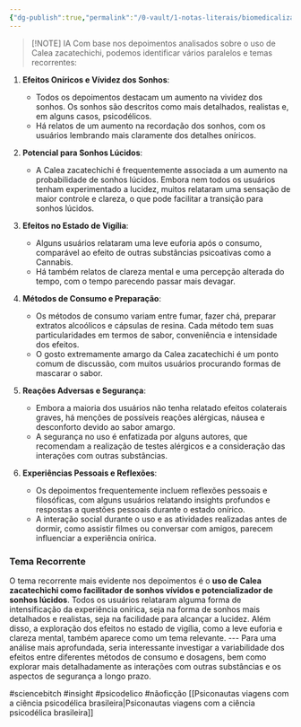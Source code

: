 ```yaml
---
{"dg-publish":true,"permalink":"/0-vault/1-notas-literais/biomedicalizacao/resumo-dos-depoimentos-gerais-de-calea-zara/","tags":["sciencebitch","insight","psicodelico","nãoficção"],"dgHomeLink":true,"dgShowLocalGraph":true,"dgShowFileTree":true,"dgEnableSearch":true,"noteIcon":""}
---
```



> [!NOTE] IA
> Com base nos depoimentos analisados sobre o uso de Calea zacatechichi, podemos identificar vários paralelos e temas recorrentes: 
1. **Efeitos Oníricos e Vívidez dos Sonhos**: 
	- Todos os depoimentos destacam um aumento na vividez dos sonhos. Os sonhos são descritos como mais detalhados, realistas e, em alguns casos, psicodélicos. 
	- Há relatos de um aumento na recordação dos sonhos, com os usuários lembrando mais claramente dos detalhes oníricos. 
2. **Potencial para Sonhos Lúcidos**: 
	- A Calea zacatechichi é frequentemente associada a um aumento na probabilidade de sonhos lúcidos. Embora nem todos os usuários tenham experimentado a lucidez, muitos relataram uma sensação de maior controle e clareza, o que pode facilitar a transição para sonhos lúcidos. 

3. **Efeitos no Estado de Vigília**: 
	- Alguns usuários relataram uma leve euforia após o consumo, comparável ao efeito de outras substâncias psicoativas como a Cannabis. 
	- Há também relatos de clareza mental e uma percepção alterada do tempo, com o tempo parecendo passar mais devagar. 
4. **Métodos de Consumo e Preparação**: 
	- Os métodos de consumo variam entre fumar, fazer chá, preparar extratos alcoólicos e cápsulas de resina. Cada método tem suas particularidades em termos de sabor, conveniência e intensidade dos efeitos. 
	- O gosto extremamente amargo da Calea zacatechichi é um ponto comum de discussão, com muitos usuários procurando formas de mascarar o sabor. 
5. **Reações Adversas e Segurança**: 
	- Embora a maioria dos usuários não tenha relatado efeitos colaterais graves, há menções de possíveis reações alérgicas, náusea e desconforto devido ao sabor amargo. 
	- A segurança no uso é enfatizada por alguns autores, que recomendam a realização de testes alérgicos e a consideração das interações com outras substâncias. 
6. **Experiências Pessoais e Reflexões**: 
	- Os depoimentos frequentemente incluem reflexões pessoais e filosóficas, com alguns usuários relatando insights profundos e respostas a questões pessoais durante o estado onírico. 
	- A interação social durante o uso e as atividades realizadas antes de dormir, como assistir filmes ou conversar com amigos, parecem influenciar a experiência onírica. 
### Tema Recorrente 
O tema recorrente mais evidente nos depoimentos é o **uso de Calea zacatechichi como facilitador de sonhos vívidos e potencializador de sonhos lúcidos**. Todos os usuários relataram alguma forma de intensificação da experiência onírica, seja na forma de sonhos mais detalhados e realistas, seja na facilidade para alcançar a lucidez. Além disso, a exploração dos efeitos no estado de vigília, como a leve euforia e clareza mental, também aparece como um tema relevante. --- Para uma análise mais aprofundada, seria interessante investigar a variabilidade dos efeitos entre diferentes métodos de consumo e dosagens, bem como explorar mais detalhadamente as interações com outras substâncias e os aspectos de segurança a longo prazo.

#sciencebitch #insight #psicodelico #nãoficção
[[Psiconautas viagens com a ciência psicodélica brasileira\|Psiconautas viagens com a ciência psicodélica brasileira]]